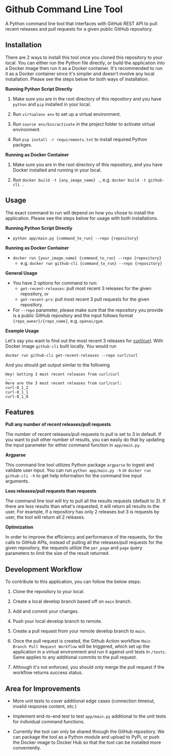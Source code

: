 # Github Command Line Tool

A Python command line tool that interfaces with GitHub REST API to pull recent releases and pull requests for a given public GitHub repository.

## Installation

There are 2 ways to install this tool once you cloned this repository to your local. You can either run the Python file directly, or build the application into a Docker image then run it as a Docker container. It's recommended to run it as a Docker container since it's simpler and doesn't involve any local installation. Please see the steps below for both ways of installation.

**Running Python Script Directly**

1. Make sure you are in the root directory of this repository and you have `python` and `pip` installed in your local.

2. Run `virtualenv env` to set up a virtual environment.

3. Run `source env/bin/activate` in the project folder to activate virtual environment.

4. Run `pip install -r requirements.txt` to install required Python packges.

**Running as Docker Container**

1. Make sure you are in the root directory of this repository, and you have Docker installed and running in your local.

2. Run `docker build -t {any_image_name} .`, e.g. `docker build -t github-cli .`

## Usage

The exact command to run will depend on how you chose to install the application. Please see the steps below for usage with both installations.

**Running Python Script Directly**

 - `python app/main.py {command_to_run} --repo {repository}`

**Running as Docker Container**

- `docker run {your_image_name} {command_to_run} --repo {repository}`
    - e.g. `docker run github-cli {command_to_run} --repo {repository}`

**General Usage**

- You have 2 options for command to run: 
    - `get-recent-releases`: pull most recent 3 releases for the given repository, or 
    - `get-recent-prs`: pull most recent 3 pull requests for the given repository.
- For `--repo` parameter, please make sure that the repository you provide is a public GitHub repository and the input follows format `{repo_owner}/{repo_name}`, e.g. `openai/gym`.

**Example Usage**

Let's say you want to find out the most recent 3 releases for [curl/curl](https://github.com/curl/curl). With Docker image `github-cli` built locally. You would run

```
docker run github-cli get-recent-releases --repo curl/curl
```

And you should get output similar to the following

```
Hey! Getting 3 most recent releases from curl/curl
...
Here are the 3 most recent releases from curl/curl:
curl-8_1_2
curl-8_1_1
curl-8_1_0
```

## Features

**Pull any number of recent releases/pull requests**

The number of recent releases/pull requests to pull is set to 3 in default. If you want to pull other number of results, you can easily do that by updating the input parameter for either command function in `app/main.py`.

**Argparse**

This command line tool utilizes Python package `argparse` to ingest and validate user input. You can run `python app/main.py -h` or `docker run github-cli -h` to get help information for the command line input arguments.

**Less releases/pull requests than requests**

The command line tool will try to pull all the results requests (default to 3). If there are less results than what's requested, it will return all results to the user. For example, if a repository has only 2 releases but 3 is requests by user, the tool will return all 2 releases.

**Optimization**

In order to improve the efficiency and performance of the requests, for the calls to GitHub APIs, instead of pulling all the releases/pull requests for the given repository, the requests utilize the `per_page` and `page` query parameters to limit the size of the result returned.

## Development Workflow

To contribute to this application, you can follow the below steps:

1. Clone the repository to your local.

2. Create a local develop branch based off on `main` branch.

3. Add and commit your changes.

4. Push your local develop branch to remote.

5. Create a pull request from your remote develop branch to `main`.

6. Once the pull request is created, the Github Action workflow `Main Branch Pull Request Workflow` will be triggered, which set up the application in a virtual environment and run it against unit tests in `/tests`. Same applies to any additional commits to the pull request.

7. Although it's not enforced, you should only merge the pull request if the workflow returns success status.

## Area for Improvements

- More unit tests to cover additional edge cases (connection timeout, invalid response content, etc.)

- Implement end-to-end test to test `app/main.py` additional to the unit tests for individual command functions.

- Currently the tool can only be shared through the GitHub repository. We can package the tool as a Python module and upload to PyPi, or push the Docker image to Docker Hub so that the tool can be installed more conveniently.
